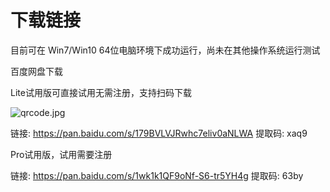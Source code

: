 # 下载链接

目前可在 Win7/Win10 64位电脑环境下成功运行，尚未在其他操作系统运行测试

百度网盘下载

Lite试用版可直接试用无需注册，支持扫码下载

![qrcode.jpg](https://i.loli.net/2020/05/17/uDWN1ts3gZVS8cm.jpg)

链接: https://pan.baidu.com/s/179BVLVJRwhc7eliv0aNLWA 提取码: xaq9

Pro试用版，试用需要注册

链接: https://pan.baidu.com/s/1wk1k1QF9oNf-S6-tr5YH4g 提取码: 63by
